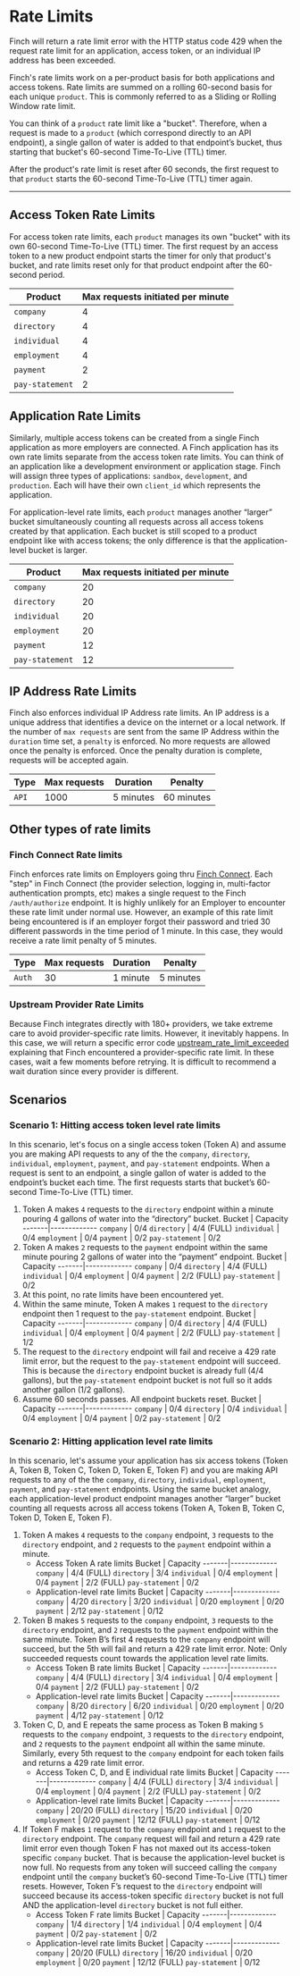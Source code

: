 # Rate Limits

Finch will return a rate limit error with the HTTP status code 429 when the request rate limit for an application, access token, or an individual IP address has been exceeded.  

Finch's rate limits work on a per-product basis for both applications and access tokens. Rate limits are summed on a rolling 60-second basis for each unique `product`. This is commonly referred to as a Sliding or Rolling Window rate limit.

You can think of a `product` rate limit like a "bucket". Therefore, when a request is made to a `product` (which correspond directly to an API endpoint), a single gallon of water is added to that endpoint’s bucket, thus starting that bucket's 60-second Time-To-Live (TTL) timer.

After the product's rate limit is reset after 60 seconds, the first request to that `product` starts the 60-second Time-To-Live (TTL) timer again.

***

## Access Token Rate Limits

For access token rate limits, each `product` manages its own "bucket" with its own 60-second Time-To-Live (TTL) timer. The first request by an access token to a new product endpoint starts the timer for only that product's bucket, and rate limits reset only for that product endpoint after the 60-second period.

Product | Max requests initiated per minute
-------|-------------
`company` | 4
`directory` | 4
`individual` | 4
`employment` | 4
`payment` | 2
`pay-statement` | 2

## Application Rate Limits

Similarly, multiple access tokens can be created from a single Finch application as more employers are connected. A Finch application has its own rate limits separate from the access token rate limits. You can think of an application like a development environment or application stage. Finch will assign three types of applications: `sandbox`, `development`, and `production`. Each will have their own `client_id` which represents the application.

For application-level rate limits, each `product` manages another “larger” bucket simultaneously counting all requests across all access tokens created by that application. Each bucket is still scoped to a product endpoint like with access tokens; the only difference is that the application-level bucket is larger.

Product | Max requests initiated per minute
-------|-------------
`company` | 20
`directory` | 20
`individual` | 20
`employment` | 20
`payment` | 12
`pay-statement` | 12

## IP Address Rate Limits

Finch also enforces individual IP Address rate limits. An IP address is a unique address that identifies a device on the internet or a local network. If the number of `max requests` are sent from the same IP Address within the `duration` time set, a `penalty` is enforced. No more requests are allowed once the penalty is enforced. Once the penalty duration is complete, requests will be accepted again.

Type | Max requests | Duration | Penalty
-------|-------------|-------|-------------
`API` | 1000 | 5 minutes | 60 minutes

## Other types of rate limits

### Finch Connect Rate limits

Finch enforces rate limits on Employers going thru [Finch Connect](/docs/Integrating-with-Finch/Integrate-Finch-Connect/Overview.md). Each "step" in Finch Connect (the provider selection, logging in, multi-factor authentication prompts, etc) makes a single request to the Finch `/auth/authorize` endpoint. It is highly unlikely for an Employer to encounter these rate limit under normal use. However, an example of this rate limit being encountered is if an employer forgot their password and tried 30 different passwords in the time period of 1 minute. In this case, they would receive a rate limit penalty of 5 minutes.

Type | Max requests | Duration | Penalty
-------|-------------|-------|-------------
`Auth` | 30 | 1 minute | 5 minutes

### Upstream Provider Rate Limits

Because Finch integrates directly with 180+ providers, we take extreme care to avoid provider-specific rate limits. However, it inevitably happens. In this case, we will return a specific error code [upstream_rate_limit_exceeded](/docs/Development-Guides/Errors/Error-Types.md#error-types-1) explaining that Finch encountered a provider-specific rate limit. In these cases, wait a few moments before retrying. It is difficult to recommend a wait duration since every provider is different.

## Scenarios

### Scenario 1: Hitting access token level rate limits

In this scenario, let's focus on a single access token (Token A) and assume you are making API requests to any of the the `company`, `directory`, `individual`, `employment`, `payment`, and `pay-statement` endpoints. When a request  is sent to an endpoint, a single gallon of water is added to the endpoint’s bucket each time. The first requests starts that bucket’s 60-second Time-To-Live (TTL) timer.

1. Token A makes `4` requests to the `directory` endpoint within a minute pouring 4 gallons of water into the “directory” bucket.
    Bucket | Capacity
    -------|-------------
    `company` | 0/4
    `directory` | 4/4 (FULL)
    `individual` | 0/4
    `employment` | 0/4
    `payment` | 0/2
    `pay-statement` | 0/2
1. Token A makes `2` requests to the `payment` endpoint within the same minute pouring 2 gallons of water into the “payment” endpoint.
    Bucket | Capacity
    -------|-------------
    `company` | 0/4
    `directory` | 4/4 (FULL)
    `individual` | 0/4
    `employment` | 0/4
    `payment` | 2/2 (FULL)
    `pay-statement` | 0/2
1. At this point, no rate limits have been encountered yet.
1. Within the same minute, Token A makes `1` request to the `directory` endpoint then 1 request to the `pay-statement` endpoint.
    Bucket | Capacity
    -------|-------------
    `company` | 0/4
    `directory` | 4/4 (FULL)
    `individual` | 0/4
    `employment` | 0/4
    `payment` | 2/2 (FULL)
    `pay-statement` | 1/2
1. The request to the `directory` endpoint will fail and receive a 429 rate limit error, but the request to the `pay-statement` endpoint will succeed. This is because the `directory` endpoint bucket is already full (4/4 gallons), but the `pay-statement` endpoint bucket is not full so it adds another gallon (1/2 gallons).
1. Assume 60 seconds passes. All endpoint buckets reset.
    Bucket | Capacity
    -------|-------------
    `company` | 0/4
    `directory` | 0/4
    `individual` | 0/4
    `employment` | 0/4
    `payment` | 0/2
    `pay-statement` | 0/2

### Scenario 2: Hitting application level rate limits

In this scenario, let's assume your application has six access tokens (Token A, Token B, Token C, Token D, Token E, Token F) and you are making API requests to any of the the `company`, `directory`, `individual`, `employment`, `payment`, and `pay-statement` endpoints.  Using the same bucket analogy, each application-level product endpoint manages another “larger” bucket counting all requests across all access tokens  (Token A, Token B, Token C, Token D, Token E, Token F).

1. Token A makes `4` requests to the `company` endpoint, `3` requests to the `directory` endpoint, and `2` requests to the `payment` endpoint within a minute.
    - Access Token A rate limits
        Bucket | Capacity
        -------|-------------
        `company` | 4/4 (FULL)
        `directory` | 3/4
        `individual` | 0/4
        `employment` | 0/4
        `payment` | 2/2 (FULL)
        `pay-statement` | 0/2
    - Application-level rate limits
        Bucket | Capacity
        -------|-------------
        `company` | 4/20
        `directory` | 3/20
        `individual` | 0/20
        `employment` | 0/20
        `payment` | 2/12
        `pay-statement` | 0/12
1. Token B makes `5` requests to the `company` endpoint, `3` requests to the `directory` endpoint, and `2` requests to the `payment` endpoint within the same minute. Token B’s first 4 requests to the `company` endpoint will succeed, but the 5th will fail and return a 429 rate limit error. Note: Only succeeded requests count towards the application level rate limits.
    - Access Token B rate limits
        Bucket | Capacity
        -------|-------------
        `company` | 4/4 (FULL)
        `directory` | 3/4
        `individual` | 0/4
        `employment` | 0/4
        `payment` | 2/2 (FULL)
        `pay-statement` | 0/2
    - Application-level rate limits
        Bucket | Capacity
        -------|-------------
        `company` | 8/20
        `directory` | 6/20
        `individual` | 0/20
        `employment` | 0/20
        `payment` | 4/12
        `pay-statement` | 0/12
1. Token C, D, and E repeats the same process as Token B making `5` requests to the `company` endpoint, `3` requests to the `directory` endpoint, and `2` requests to the `payment` endpoint all within the same minute. Similarly, every 5th request to the `company` endpoint for each token fails and returns a 429 rate limit error.
    - Access Token C, D, and E individual rate limits
        Bucket | Capacity
        -------|-------------
        `company` | 4/4 (FULL)
        `directory` | 3/4
        `individual` | 0/4
        `employment` | 0/4
        `payment` | 2/2 (FULL)
        `pay-statement` | 0/2
    - Application-level rate limits
        Bucket | Capacity
        -------|-------------
        `company` | 20/20 (FULL)
        `directory` | 15/20
        `individual` | 0/20
        `employment` | 0/20
        `payment` | 12/12 (FULL)
        `pay-statement` | 0/12
1. If Token F makes `1` request to the `company` endpoint and `1` request to the `directory` endpoint. The `company` request will fail and return a 429 rate limit error even though Token F has not maxed out its access-token specific `company` bucket. That is because the application-level bucket is now full. No requests from any token will succeed calling the `company` endpoint until the `company` bucket’s 60-second Time-To-Live (TTL) timer resets. However, Token F’s request to the `directory` endpoint will succeed because its access-token specific `directory` bucket is not full AND the application-level `directory` bucket is not full either.
    - Access Token F rate limits
        Bucket | Capacity
        -------|-------------
        `company` | 1/4
        `directory` | 1/4
        `individual` | 0/4
        `employment` | 0/4
        `payment` | 0/2
        `pay-statement` | 0/2
    - Application-level rate limits
        Bucket | Capacity
        -------|-------------
        `company` | 20/20 (FULL)
        `directory` | 16/20
        `individual` | 0/20
        `employment` | 0/20
        `payment` | 12/12 (FULL)
        `pay-statement` | 0/12
